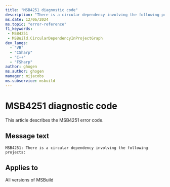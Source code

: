 ```yaml
---
title: "MSB4251 diagnostic code"
description: "There is a circular dependency involving the following projects:"
ms.date: 12/06/2024
ms.topic: "error-reference"
f1_keywords:
 - MSB4251
 - MSBuild.CircularDependencyInProjectGraph
dev_langs:
  - "VB"
  - "CSharp"
  - "C++"
  - "FSharp"
author: ghogen
ms.author: ghogen
manager: mijacobs
ms.subservice: msbuild
---
```


# MSB4251 diagnostic code

<!-- :::ErrorDefinitionDescription::: -->
<!-- :::editable-content name="introDescription"::: -->
This article describes the MSB4251 error code.
<!-- :::editable-content-end::: -->

## Message text

```output
MSB4251: There is a circular dependency involving the following projects:
```

<!-- :::editable-content name="postOutputDescription"::: -->
<!--
{StrBegin="MSB4251:"} This message is shown when a graph build detects a target referenced in a circular manner -- a project cannot
      request a target to build itself (perhaps via a chain of other targets)
-->
<!-- :::editable-content-end::: -->
<!-- :::ErrorDefinitionDescription-end::: -->

## Applies to

All versions of MSBuild
